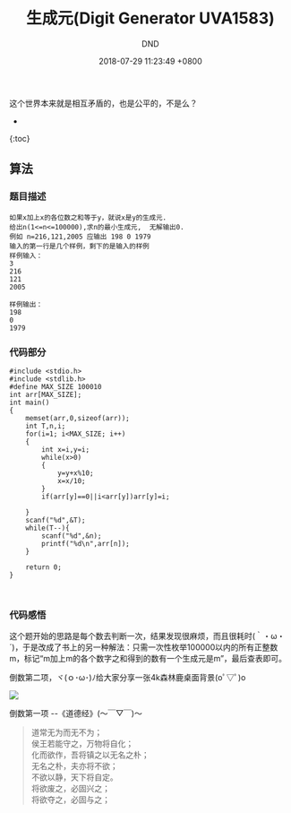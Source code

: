 ﻿---
layout: post
title:  "生成元(Digit Generator UVA1583)"
date:   2018-07-29 11:23:49 +0800
categories: C-program-language
tags: C-program-language
img: http://or4d8nhvk.bkt.clouddn.com/18-7-31/53424252.jpg
author: DND
---

这个世界本来就是相互矛盾的，也是公平的，不是么？

* 
{:toc}

## 算法

### 题目描述
```
如果x加上x的各位数之和等于y，就说x是y的生成元.
给出n(1<=n<=100000),求n的最小生成元,  无解输出0.
例如 n=216,121,2005 应输出 198 0 1979
输入的第一行是几个样例，剩下的是输入的样例
样例输入：
3 
216 
121 
2005

样例输出：
198 
0 
1979

```

### 代码部分

```
#include <stdio.h>
#include <stdlib.h>
#define MAX_SIZE 100010
int arr[MAX_SIZE];
int main()
{
    memset(arr,0,sizeof(arr));
    int T,n,i;
    for(i=1; i<MAX_SIZE; i++)
    {
        int x=i,y=i;
        while(x>0)
        {
            y=y+x%10;
            x=x/10;
        }
        if(arr[y]==0||i<arr[y])arr[y]=i;

    }
    scanf("%d",&T);
    while(T--){
        scanf("%d",&n);
        printf("%d\n",arr[n]);
    }

    return 0;
}



```
### 代码感悟
这个题开始的思路是每个数去判断一次，结果发现很麻烦，而且很耗时(｀・ω・´)，于是改成了书上的另一种解法：只需一次性枚举100000以内的所有正整数m，标记“m加上m的各个数字之和得到的数有一个生成元是m”，最后查表即可。

倒数第二项，ヾ(ｏ･ω･)ﾉ给大家分享一张4k森林鹿桌面背景(oﾟ▽ﾟ)o  

![](http://or4d8nhvk.bkt.clouddn.com/18-7-31/42591922.jpg)


倒数第一项 --《道德经》(～￣▽￣)～ 

> 道常无为而无不为；  
侯王若能守之，万物将自化；  
化而欲作，吾将镇之以无名之朴；  
无名之朴，夫亦将不欲；  
不欲以静，天下将自定。  
将欲废之，必固兴之；    
将欲夺之，必固与之；  
